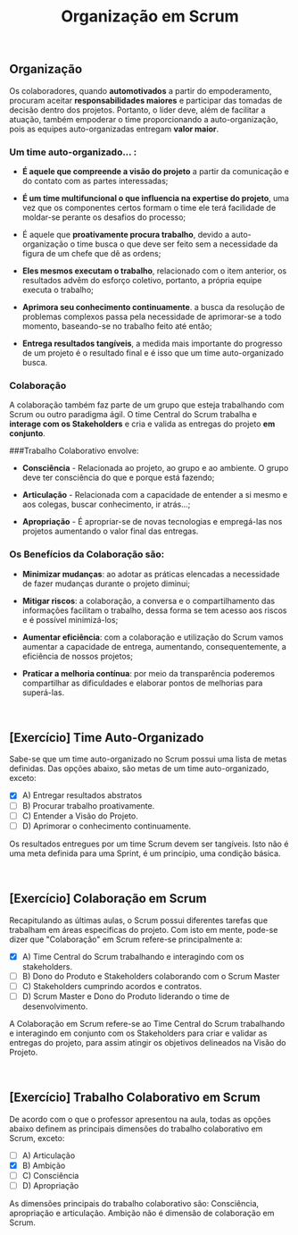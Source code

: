 <div align="center">

# Organização em Scrum

</div>

<br>

## Organização


Os colaboradores, quando **automotivados** a partir do empoderamento, procuram aceitar **responsabilidades maiores** e participar das tomadas de decisão dentro dos projetos. Portanto, o líder deve, além de facilitar a atuação, também empoderar o time proporcionando a auto-organização, pois as equipes auto-organizadas entregam **valor maior**.

### Um time auto-organizado... :

 - **É aquele que compreende a visão do projeto** a partir da comunicação e do contato com as partes interessadas;

 - **É um time multifuncional o que influencia na expertise do projeto**, uma vez que os componentes certos formam o time ele terá facilidade de moldar-se perante os desafios do processo;

 - É aquele que **proativamente procura trabalho**, devido a auto-organização o time busca o que deve ser feito sem a necessidade da figura de um chefe que dê as ordens;

 - **Eles mesmos executam o trabalho**, relacionado com o item anterior, os resultados advêm do esforço coletivo, portanto, a própria equipe executa o trabalho;

 - **Aprimora seu conhecimento continuamente**. a busca da resolução de problemas complexos passa pela necessidade de aprimorar-se a todo momento, baseando-se no trabalho feito até então;

 - **Entrega resultados tangíveis**, a medida mais importante do progresso de um projeto é o resultado final e é isso que um time auto-organizado busca.

### Colaboração

A colaboração também faz parte de um grupo que esteja trabalhando com Scrum ou outro paradigma ágil. O time Central do Scrum trabalha e **interage com os Stakeholders** e cria e valida as entregas do projeto **em conjunto**.

###Trabalho Colaborativo envolve:

 - **Consciência** - Relacionada ao projeto, ao grupo e ao ambiente. O grupo deve ter consciência do que e porque está fazendo;

 - **Articulação** - Relacionada com a capacidade de entender a si mesmo e aos colegas, buscar conhecimento, ir atrás...;

 - **Apropriação** - É apropriar-se de novas tecnologias e empregá-las nos projetos aumentando o valor final das entregas.

### Os Benefícios da Colaboração são:

 - **Minimizar mudanças**: ao adotar as práticas elencadas a necessidade de fazer mudanças durante o projeto diminui;

 - **Mitigar riscos**: a colaboração, a conversa e o compartilhamento das informações facilitam o trabalho, dessa forma se tem acesso aos riscos e é possível minimizá-los;

 - **Aumentar eficiência**: com a colaboração e utilização do Scrum vamos aumentar a capacidade de entrega, aumentando, consequentemente, a eficiência de nossos projetos;

 - **Praticar a melhoria contínua**: por meio da transparência poderemos compartilhar as dificuldades e elaborar pontos de melhorias para superá-las.

<br>

## [Exercício] Time Auto-Organizado

Sabe-se que um time auto-organizado no Scrum possui uma lista de metas definidas. Das opções abaixo, são metas de um time auto-organizado, exceto:

- [x] A) Entregar resultados abstratos
- [ ] B) Procurar trabalho proativamente.
- [ ] C) Entender a Visão do Projeto.
- [ ] D) Aprimorar o conhecimento continuamente.

Os resultados entregues por um time Scrum devem ser tangíveis. Isto não é uma meta definida para uma Sprint, é um princípio, uma condição básica.

<br>

## [Exercício] Colaboração em Scrum

Recapitulando as últimas aulas, o Scrum possui diferentes tarefas que trabalham em áreas especificas do projeto. Com isto em mente, pode-se dizer que "Colaboração" em Scrum refere-se principalmente a:

- [x] A) Time Central do Scrum trabalhando e interagindo com os stakeholders.
- [ ] B) Dono do Produto e Stakeholders colaborando com o Scrum Master
- [ ] C) Stakeholders cumprindo acordos e contratos.
- [ ] D) Scrum Master e Dono do Produto liderando o time de desenvolvimento.

A Colaboração em Scrum refere-se ao Time Central do Scrum trabalhando e interagindo em conjunto com os Stakeholders para criar e validar as entregas do projeto, para assim atingir os objetivos delineados na Visão do Projeto.

<br>

## [Exercício] Trabalho Colaborativo em Scrum

De acordo com o que o professor apresentou na aula, todas as opções abaixo definem as principais dimensões do trabalho colaborativo em Scrum, exceto:

- [ ] A) Articulação
- [x] B) Ambição
- [ ] C) Consciência
- [ ] D) Apropriação

As dimensões principais do trabalho colaborativo são: Consciência, apropriação e articulação. Ambição não é dimensão de colaboração em Scrum.
